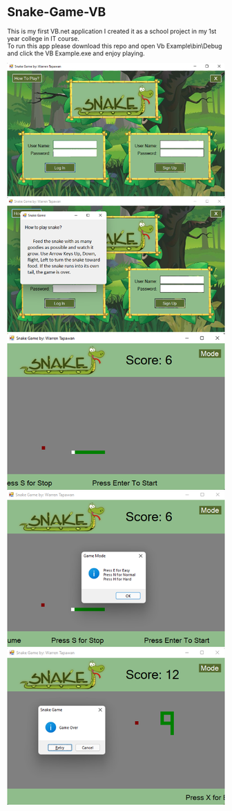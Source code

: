 # Snake-Game-VB

This is my first VB.net application I created it as a school project in my 1st year college in IT course.\
To run this app please download this repo and open Vb Example\bin\Debug and click the VB Example.exe and enjoy playing.


![](thumbnail/thumbnail.png)
![](thumbnail/thumbnail-1.png)
![](thumbnail/thumbnail-2.png)
![](thumbnail/thumbnail-3.png)
![](thumbnail/thumbnail-4.png)
